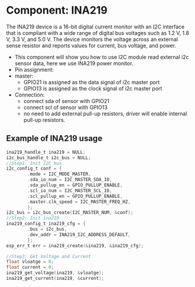 # Component: INA219

The INA219 device is a 16-bit digital current monitor
with an I2C interface that is
compliant with a wide range of digital bus voltages
such as 1.2 V, 1.8 V, 3.3 V, and 5.0 V. The device
monitors the voltage across an external sense resistor
and reports values for current, bus voltage, and
power.

* This component will show you how to use I2C module read external i2c sensor data, here we use INA219 power monitor.
* Pin assignment:
* master:
  * GPIO21 is assigned as the data signal of i2c master port
  * GPIO13 is assigned as the clock signal of i2c master port
* Connection:
    * connect sda of sensor with GPIO21
    * connect scl of sensor with GPIO13
    * no need to add external pull-up resistors, driver will enable internal pull-up resistors.

## Example of INA219 usage

```c
ina219_handle_t ina219 = NULL;
i2c_bus_handle_t i2c_bus = NULL;
//Step1: Init I2C bus
i2c_config_t conf = {
        .mode = I2C_MODE_MASTER,
        .sda_io_num = I2C_MASTER_SDA_IO,
        .sda_pullup_en = GPIO_PULLUP_ENABLE,
        .scl_io_num = I2C_MASTER_SCL_IO,
        .scl_pullup_en = GPIO_PULLUP_ENABLE,
        .master.clk_speed = I2C_MASTER_FREQ_HZ,
        };
i2c_bus = i2c_bus_create(I2C_MASTER_NUM, &conf);
//Step2: Init ina219
ina219_config_t ina219_cfg = {
        .bus = i2c_bus,
        .dev_addr = INA219_I2C_ADDRESS_DEFAULT,
        };
esp_err_t err = ina219_create(&ina219, &ina219_cfg);

//Step3: Get Voltage and Current
float vloatge = 0;
float current = 0;
ina219_get_voltage(ina219, &vloatge);
ina219_get_current(ina219, &current);
```
